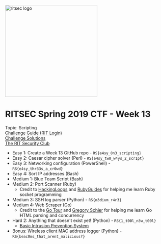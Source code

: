 <img src="https://www.ritsec.club/assets/images/logo_header.png" alt="ritsec logo" width="300"/>

# RITSEC Spring 2019 CTF - Week 13
Topic: Scripting  
[Challenge Guide (RIT Login)](https://docs.google.com/document/d/1mivtz-taZkvjMT8-gVD439IPkr2aUwe1ZpLdfV66Llk/edit#heading=h.y2r5as1fa9w)  
[Challenge Solutions](https://medium.com/@wywyit/ritsec-spring-2018-ctf-week-13-and-conclusion-3629413a6bc6?source=friends_link&sk=344026335b01b9ba2055f3716b0f6505)  
[The RIT Security Club](https://ritsec.club)

* Easy 1: Create a Week 13 GitHub repo - `RS{e4sy_0n3_scripting}`
* Easy 2: Caesar cipher solver (Perl) - `RS{e4sy_tw0_w4ys_2_scr1pt}`
* Easy 3: Networking configuration (PowerShell) - `RS{e4sy_thr33s_a_cr0wd}`
* Easy 4: Sort IP addresses (Bash)
* Medium 1: Blue Team Script (Bash)
* Medium 2: Port Scanner (Ruby)
  * Credit to [HackingLoops](https://www.hackingloops.com/how-to-build-a-basic-port-scanner-in-ruby/) and [RubyGuides](https://www.rubyguides.com/2016/11/port-scanner-in-ruby/) for helping me learn Ruby socket programming
* Medium 3: SSH log parser (Python) - `RS{m3dium_r4r3}`
* Medium 4: Web Scraper (Go)
  * Credit to the [Go Tour](https://tour.golang.org/concurrency/10) and [Gregory Schier](https://schier.co/blog/2015/04/26/a-simple-web-scraper-in-go.html) for helping me learn Go HTML parsing and concurrency
* Hard 2: Anything that doesn't exist yet! (Python) - `RS{1_t00l_n3w_t00l}`
  * [Basic Intrusion Prevention System](https://github.com/clev98/System-Forensics-Project)
* Bonus: Wireless client MAC address logger (Python) - `RS{beac0ns_that_arent_malicious?}`

